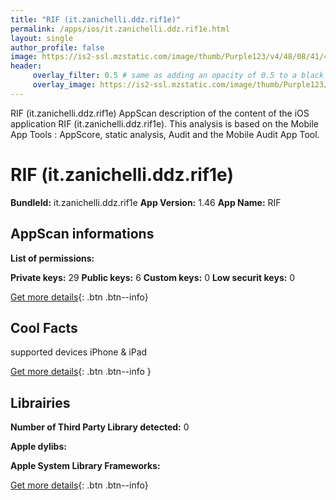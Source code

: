 ```yaml
---
title: "RIF (it.zanichelli.ddz.rif1e)"
permalink: /apps/ios/it.zanichelli.ddz.rif1e.html
layout: single
author_profile: false
image: https://is2-ssl.mzstatic.com/image/thumb/Purple123/v4/48/08/41/480841e6-3df3-19b8-0835-c2c8d854379b/AppIcon-0-1x_U007emarketing-0-85-220-7.png/512x512bb.jpg
header: 
     overlay_filter: 0.5 # same as adding an opacity of 0.5 to a black background
     overlay_image: https://is2-ssl.mzstatic.com/image/thumb/Purple123/v4/48/08/41/480841e6-3df3-19b8-0835-c2c8d854379b/AppIcon-0-1x_U007emarketing-0-85-220-7.png/512x512bb.jpg
---
```

RIF (it.zanichelli.ddz.rif1e) AppScan description of the content of the iOS application RIF (it.zanichelli.ddz.rif1e). This analysis is based on the Mobile App Tools : AppScore, static analysis, Audit and the Mobile Audit App Tool.

# RIF (it.zanichelli.ddz.rif1e)

**BundleId:** it.zanichelli.ddz.rif1e
**App Version:** 1.46
**App Name:** RIF


## AppScan informations 

**List of permissions:** 
  
  
**Private keys:** 29
**Public keys:** 6
**Custom keys:** 0
**Low securit keys:** 0
  
[Get more details](/pricing.html){: .btn .btn--info}

## Cool Facts

supported devices iPhone & iPad
  
[Get more details](/pricing.html){: .btn .btn--info }

## Librairies 
**Number of Third Party Library detected:** 0


**Apple dylibs:**


**Apple System Library Frameworks:**


  
[Get more details](/pricing.html){: .btn .btn--info}


